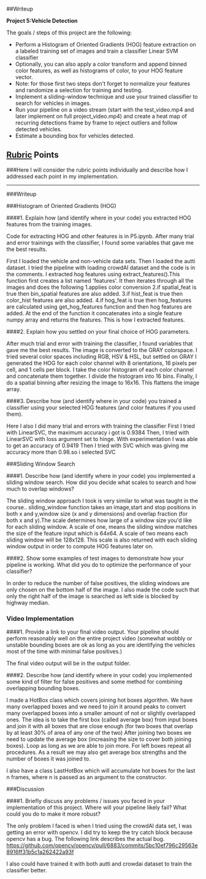 ##Writeup 


**Project 5:Vehicle Detection**

The goals / steps of this project are the following:

* Perform a Histogram of Oriented Gradients (HOG) feature extraction on a labeled training set of images and train a classifier Linear SVM classifier
* Optionally, you can also apply a color transform and append binned color features, as well as histograms of color, to your HOG feature vector. 
* Note: for those first two steps don't forget to normalize your features and randomize a selection for training and testing.
* Implement a sliding-window technique and use your trained classifier to search for vehicles in images.
* Run your pipeline on a video stream (start with the test_video.mp4 and later implement on full project_video.mp4) and create a heat map of recurring detections frame by frame to reject outliers and follow detected vehicles.
* Estimate a bounding box for vehicles detected.


## [Rubric](https://review.udacity.com/#!/rubrics/513/view) Points
###Here I will consider the rubric points individually and describe how I addressed each point in my implementation.  

---
###Writeup


###Histogram of Oriented Gradients (HOG)

####1. Explain how (and identify where in your code) you extracted HOG features from the training images.

Code for extracting HOG and other features is in P5.ipynb. After many trial and error trainings with the classifier, I found some variables that gave me the best results.

First I loaded the vehicle and non-vehicle data sets. Then I loaded the autti dataset. I tried the pipeline with loading crowdAI dataset and the code is in the comments. I extracted hog features using extract_features().This function first creates a list named 'features'. It then iterates through all the images and does the following
1.applies color conversion
2.if spatial_feat is true then bin_spatial features are also added.
3.if hist_feat is true then color_hist features are also added.
4.if hog_feat is true then hog_features are calculated using get_hog_features function and then hog features are added.
At the end of the function it concatenates into a single feature numpy array and returns the features.
This is how I extracted features.


####2. Explain how you settled on your final choice of HOG parameters.

After much trial and error with training the classifier, I found variables that gave me the best results.
The image is converted to the GRAY colorspace. I tried several color spaces including RGB, HSV & HSL, but settled on GRAY
I generated the HOG for each color channel with 8 orientations, 16 pixels per cell, and 1 cells per block. 
I take the color histogram of each color channel and concatenate them together. I divide the histogram into 16 bins. 
Finally, I do a spatial binning after resizing the image to 16x16. This flattens the image array. 


####3. Describe how (and identify where in your code) you trained a classifier using your selected HOG features (and color features if you used them).

Here I also I did many trial and errors with training the classifier
First I tried with LinearSVC, the maximum accuracy i got is 0.9384
Then, I tried with LinearSVC with loss argument set to hinge. With experimentation I was able to get an accuracy of 0.9419
Then I tried with SVC which was giving me accuracy more than 0.98.so i selected SVC


###Sliding Window Search

####1. Describe how (and identify where in your code) you implemented a sliding window search.  How did you decide what scales to search and how much to overlap windows?

The sliding window approach I took is very similar to what was taught in the course.. sliding_window function takes an image,start and stop positions in both x and y,window size (x and y dimensions) and overlap fraction (for both x and y).The scale determines how large of a window size you'd like for each sliding window. A scale of one, means the sliding window matches the size of the feature input which is 64x64. A scale of two means each sliding window will be 128x128. This scale is also returned with each sliding window output in order to compute HOG features later on.

####2. Show some examples of test images to demonstrate how your pipeline is working.  What did you do to optimize the performance of your classifier?

In order to reduce the number of false positives, the sliding windows are only chosen on the bottom half of the image.  I also made the code such that only the right half of the image is searched as left side is blocked by highway median.


### Video Implementation

####1. Provide a link to your final video output.  Your pipeline should perform reasonably well on the entire project video (somewhat wobbly or unstable bounding boxes are ok as long as you are identifying the vehicles most of the time with minimal false positives.)

The final video output will be in the output folder.


####2. Describe how (and identify where in your code) you implemented some kind of filter for false positives and some method for combining overlapping bounding boxes.

I made a HotBox class which covers joining hot boxes algorithm. We have many overlapped boxes and we need to join it around peaks to convert many overlapped boxes into a smaller amount of not or slightly overlapped ones. The idea is to take the first box (called average box) from input boxes and join it with all boxes that are close enough (for two boxes that overlap by at least 30% of area of any one of the two) After joining two boxes we need to update the average box (increasing the size to cover both joining boxes). Loop as long as we are able to join more. For left boxes repeat all procedures. As a result we may also get average box strengths and the number of boxes it was joined to.

I also have a class LastHotBox which will accumulate hot boxes for the last n frames, where n is passed as an argument to the constructor. 

###Discussion

####1. Briefly discuss any problems / issues you faced in your implementation of this project.  Where will your pipeline likely fail?  What could you do to make it more robust?

The only problem I faced is when I tried using the crowdAI data set, I was getting an error with opencv. I did try to keep the try catch block because opencv has a bug.
The following link describes the actual bug.
 https://github.com/opencv/opencv/pull/6883/commits/5bc10ef796c29563e8916ff31b5c1a262422a93f

 I also could have trained it with both autti and crowdai dataset to train the classifier better.


